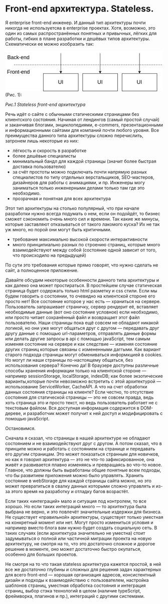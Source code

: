 ﻿# **Front-end архитектура. Stateless.**

Я enterprise front-end инженер. И данный тип архитектуры почти никогда не используетсяа в enterprise проектах. Хотя, возможно, это один из самых распространённых понятных и привычных, лёгких для работы, гибких в плане разработки и дешёвых типов архитектуры. Схематически ее можно изобразить так:

![](20221126_1_stateless.png) (Рис. 1):

*Рис.1 Stateless front-end архитектура*

Речь идёт о сайте с обычными статическими страницами без клиентского состояния. Начиная от лендингов (самый простой случай) и заканчивая блогами, энциклопедиями, e-commers, презентационными и информационными сайтами для компаний почти любого уровня. Все преимущества данного типа архитектуры сложно перечислить, затронем лишь некоторые из них:

- лёгкость и скорость в разработке
- более дешёвые специалисты
- минимальный бандл для каждой страницы (значит более быстрая доставка пользователю)
- за счёт простоты можно подключать почти напрямую разных специалистов по типу отдельных верстальщиков, SEO-мастеров, дизайнеров для работы с анимациями, и пр. Инженеры могу заниматься только инженерными делами только там где это необходимо.
- прозрачная и понятная для всех архитектура

Этот тип архитектуры на столько популярный, что при начале разработки нужно всегда подумать о нем, если он подойдёт, то бизнес сможет сэкономить очень много сил и времени. Так какие же минусы, которые заставляют отказываться от такого лакомого куска? Их не так уж много, но порой они могут быть критичными.

- требование максимально высокой скорости интерактивности
- много принципиально разных по строению страниц, которые много взаимодействуют между собой (состояние одной зависит от того, что происходило на предыдущей)

По сути это требования которые прямо говорят, что нужно сделать не сайт, а полноценное приложение.

Давайте обсудим некоторые особенности данного типа архитектуры и как далеко она может простираться. В простейшем случае статическая страница будет содержать только html разметку и css стили. Если мы будем говорить о состоянии, то очевидно на клиентской стороне его просто нет! Все состояние которое у нас есть — храниться на сервере. Пользователь запрашивает страничку, сервер рендерит её, вставляет необходимые данные (вот оно состояние условное) если необходимо, или просто читает сохранённый файл и возвращает этот файл пользователю. Наши страницы пока ещё совсем не обладают никакой логикой, но они уже могут общаться друг с другом — передавать друг другу данные с помощью url-параметров, отправлять данные формы или делать другие запросы в api с помощью javaScript, тем самым изменяя состояние на сервере и как следствие — изменяя состояние других страниц которые связаны с измененными даггыми. Как вариант старого подхода страницы могут обмениваться информкцией в cookies. Но могут ли наши страницы по-настоящему общаться, без использования сервера? Конечно да! В браузере доступны различные способы хранения информации только на клиентской стороне — например sessionStorage, localStorage, indexDB; как более экзотические варианты,которые почти невозможно встретить с этой архитектурой — использование ServiceWorker, CacheAPI. А что на счет обработки данных состояния страницы на клиенте? Если честно, то отсутствие состояния для статической страницы — это не совсем правда, ведь хоть страница это и просто текст, но ведь пользователь работает не с текстовым файлом. Вся доступная информация содержится в DOM-дереве, и разработчик может получит к ней доступ и модифицировать с помощью javaScript.

Остановимся.

Сначала я сказал, что страницы в нашей архитектуре не обладают состоянием и не взаимодействуют друг с другом. А потом сказал, что в принципе можно и работать с состоянием на странице и передавать его другим страницам. Это может показаться странным для новичков, но как я говорил архитектура — это не что-то зафиксированное, она живёт и развивается плавно изменяясь и превращаясь во что-то новое. Главное, что должны быть выработаны общие понятные всем подходы, что бы развитием приложения можно было управлять. Хранить состояние в webStorage для каждой страницы сайта можно, но это может превратиться в свалку данных которыми сложно управлять и из-за этого время на разработку и отладку багов возрастёт.

Если таких «интеграций» мало и ситуация под контролем, то все хорошо. Но если таких интеграций много — то архитектура была выбрана не верно, и это повлечёт значительные издержки для бизнеса. Не существует «правильной» архитектуры, существует только уместная на конкретный момент или нет. Могут просто измениться условия и например вместо блога вам нужно будет создать социальную сеть. В таких случаях (если архитектура значительно не уместна) стоит задумываться о полной или частичной миграции проекта на новую архитектуру, не смотря на то, что это достаточно сложное и дорогое решение в моменте, оно может достаточно быстро окупаться, особенно для больших проектов.

Не смотря на то что такая stateless архитектура кажется простой, в ней все же достаточно глубины и сложных для решения задач характерных для всего front-end — хорошая организация адресов, консистентный дизайн и подходы к взаимодействию с пользователем, настройка шаблонов страниц, уместная обработка состояния и интеграция страниц, выбор стэка технологий в целом (наличие typeScript, фреймворка, плагинов и пр.), интеграций с другими системами.
